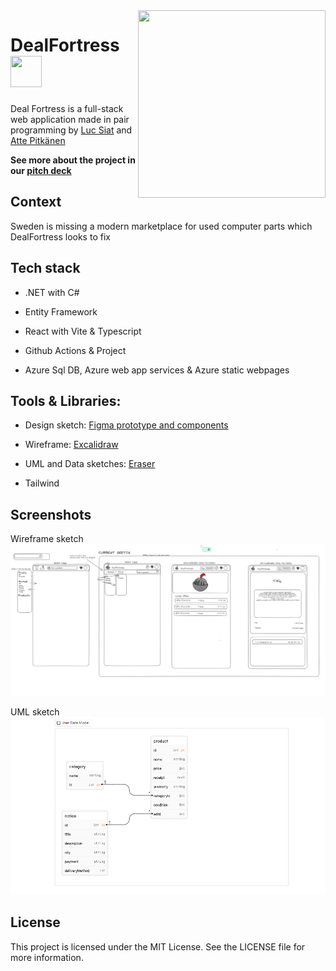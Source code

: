 <img align="right" width="300px" height="300px" src="https://cdn.discordapp.com/attachments/1086348202283909260/1116267299079458848/DealFortressLogoDetailed.png"/>

# DealFortress <img  width="50px" height="50px" src="https://cdn.discordapp.com/attachments/1114265597551857695/1116650269594366023/simpleInvertedDealFortress.png"/>
Deal Fortress is a full-stack web application 
made in pair programming by [Luc Siat](https://github.com/Luc-Siat) and [Atte Pitkänen](https://github.com/attepitkaenen) 

<strong>See more about the project in our [pitch deck](https://docs.google.com/presentation/d/1hlW0DBOonpe2wFysVZdgJIRN3Cm0_9keEeikIJLs-qU/edit?usp=sharing)</strong>



## Context

Sweden is missing a modern marketplace for used computer parts which DealFortress looks to fix

## Tech stack


  - .NET with C#

  - Entity Framework

  - React with Vite & Typescript

  - Github Actions & Project

  - Azure Sql DB, Azure web app services & Azure static webpages

## Tools & Libraries:


  <!-- - Auth0
  - Formik -->
  - Design sketch: [Figma prototype and components](https://www.figma.com/file/6pMA53jsPBJ6p0kguOzKba/Deal-Fortress-prototype?type=design&node-id=0-1&t=9esxib8YXRiofpYN-0)
  
  - Wireframe: [Excalidraw](https://excalidraw.com/#room=2ab6f5d1e7b980f0d720,gnL2G7lG_2TnaVrYLOBTKg)
  
  - UML and Data sketches: [Eraser](https://app.eraser.io/workspace/ODF2nY7EUHBNB5rJDnyo?origin=share)
  
  - Tailwind

<!-- ![Screenshot](./screenshot.png) -->

## Screenshots

Wireframe sketch
<img src="excalidraw.png" />

UML sketch
<img src="uml-sketch.png" />


## License
This project is licensed under the MIT License. See the LICENSE file for more information.

